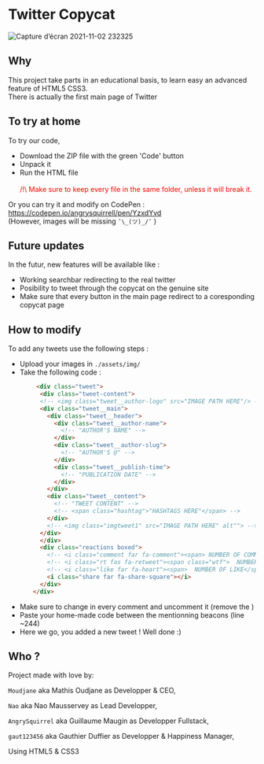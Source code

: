 # Twitter Copycat

![Capture d’écran 2021-11-02 232325](https://user-images.githubusercontent.com/91453617/142171041-b680d8e0-ef2c-40ba-8d59-e417a6611281.png)


## Why

This project take parts in an educational basis, to learn easy an advanced feature of HTML5 CSS3. <br>
There is actually the first main page of Twitter

## To try at home

To try our code,<br>
 - Download the ZIP file with the green 'Code' button 
 - Unpack it
 - Run the HTML file
<br><br>
 <font color="red">/!\ Make sure to keep every file in the same folder, unless it will break it.</font>

Or you can try it and modify on CodePen : <br>
https://codepen.io/angrysquirrell/pen/YzxdYvd <br>
(However, images will be missing ```¯\_(ツ)_/¯``` )


## Future updates

In the futur, new features will be available like :
 - Working searchbar redirecting to the real twitter
 - Posibility to tweet through the copycat on the genuine site
 - Make sure that every button in the main page redirect to a coresponding copycat page

## How to modify

To add any tweets use the following steps :
 - Upload your images in ```./assets/img/```
 - Take the following code :

 ```html
         <div class="tweet"> 
          <div class="tweet-content">
          <!-- <img class="tweet__author-logo" src="IMAGE PATH HERE"/> -->
          <div class="tweet__main">
            <div class="tweet__header">
              <div class="tweet__author-name">
                <!-- "AUTHOR'S NAME" -->
              </div>
              <div class="tweet__author-slug">
                <!-- "AUTHOR'S @" -->
              </div>
              <div class="tweet__publish-time">
                <!-- "PUBLICATION DATE" -->
              </div>
            </div>
            <div class="tweet__content">
              <!-- "TWEET CONTENT" -->
              <!-- <span class="hashtag">"HASHTAGS HERE"</span> -->
            </div>
            <!-- <img class="imgtweet1" src="IMAGE PATH HERE" alt""> -->
          </div>
          </div>
          <div class="reactions boxed">
            <!-- <i class="comment far fa-comment"><span> NUMBER OF COMMENTS </span></i> -->
            <!-- <i class="rt fas fa-retweet"><span class="wtf">  NUMBER OF RETWEET </span></i> -->
            <!-- <i class="like far fa-heart"><span>  NUMBER OF LIKE</span></i> -->
            <i class="share far fa-share-square"></i>
          </div>
        </div>  
  ```

 - Make sure to change in every comment and uncomment it (remove the <!-- # -->)
 - Paste your home-made code between the mentionning beacons (line ~244)
 - Here we go, you added a new tweet ! Well done :)





 
 
## Who ?

Project made with love by:

```Moudjane``` aka Mathis Oudjane as Developper & CEO,

```Nao``` aka Nao Mausservey as Lead Developper,

```AngrySquirrel``` aka Guillaume Maugin as Developper Fullstack,

```gaut123456``` aka Gauthier Duffier as Developper & Happiness Manager,

Using HTML5 & CSS3
